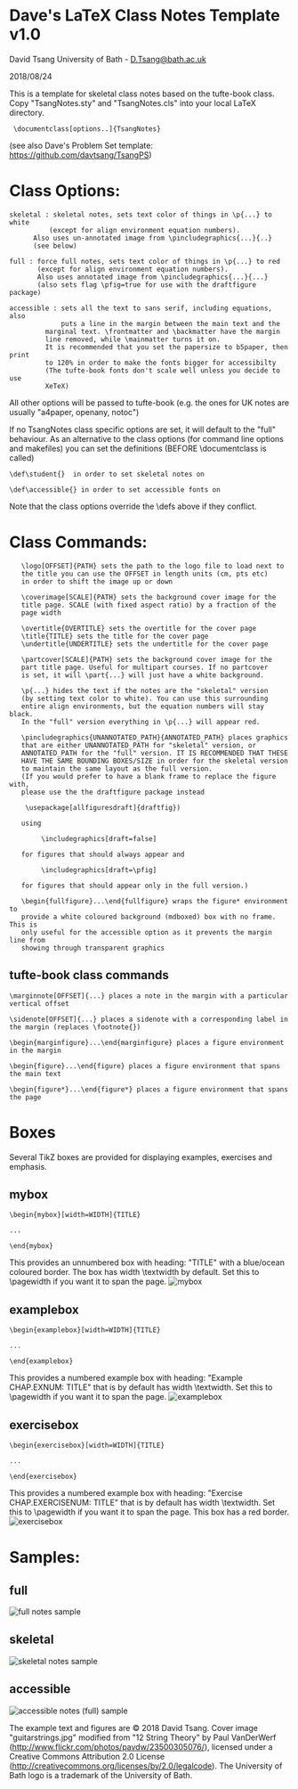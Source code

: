 # Dave's LaTeX Class Notes Template v1.0

David Tsang University of Bath - D.Tsang@bath.ac.uk

2018/08/24

This is a template for skeletal class notes based on the tufte-book class.
Copy "TsangNotes.sty" and "TsangNotes.cls" into your local LaTeX directory.

     \documentclass[options..]{TsangNotes}

(see also Dave's Problem Set template: https://github.com/davtsang/TsangPS)


# Class Options:

  	skeletal : skeletal notes, sets text color of things in \p{...} to white
	          (except for align environment equation numbers).
		  Also uses un-annotated image from \pincludegraphics{...}{..}
		  (see below)

	full : force full notes, sets text color of things in \p{...} to red
	       (except for align environment equation numbers).
	       Also uses annotated image from \pincludegraphics{...}{...}
	       (also sets flag \pfig=true for use with the draftfigure package)

	accessible : sets all the text to sans serif, including equations, also
	             puts a line in the margin between the main text and the
		     marginal text. \frontmatter and \backmatter have the margin
		     line removed, while \mainmatter turns it on. 
		     It is recommended that you set the papersize to b5paper, then print
		     to 120% in order to make the fonts bigger for accessibilty
		     (The tufte-book fonts don't scale well unless you decide to use
		     XeTeX)

All other options will be passed to tufte-book (e.g. the ones for UK notes are usually "a4paper, openany, notoc")

If no TsangNotes class specific options are set, it will default to the "full" behaviour. As an alternative to the class options (for command line options and makefiles) you can set the definitions (BEFORE \documentclass is called)

	\def\student{}  in order to set skeletal notes on

	\def\accessible{} in order to set accessible fonts on

Note that the class options override the \defs above  if they conflict.

# Class Commands:

       \logo[OFFSET]{PATH} sets the path to the logo file to load next to
       the title you can use the OFFSET in length units (cm, pts etc)
       in order to shift the image up or down

       \coverimage[SCALE]{PATH} sets the background cover image for the
       title page. SCALE (with fixed aspect ratio) by a fraction of the
       page width
       
       \overtitle{OVERTITLE} sets the overtitle for the cover page
       \title{TITLE} sets the title for the cover page
       \undertitle{UNDERTITLE} sets the undertitle for the cover page

       \partcover[SCALE]{PATH} sets the background cover image for the
       part title page. Useful for multipart courses. If no partcover
       is set, it will \part{...} will just have a white background.

       \p{...} hides the text if the notes are the "skeletal" version
       (by setting text color to white). You can use this surrounding
       entire align environments, but the equation numbers will stay black.
       In the "full" version everything in \p{...} will appear red. 

       \pincludegraphics{UNANNOTATED_PATH}{ANNOTATED_PATH} places graphics
       that are either UNANNOTATED_PATH for "skeletal" version, or
       ANNOTATED_PATH for the "full" version. IT IS RECOMMENDED THAT THESE
       HAVE THE SAME BOUNDING BOXES/SIZE in order for the skeletal version
       to maintain the same layout as the full version.
       (If you would prefer to have a blank frame to replace the figure with,
       please use the the draftfigure package instead
       
		\usepackage[allfiguresdraft]{draftfig})

       using
       
       		\includegraphics[draft=false]
	      
       for figures that should always appear and
       
       		\includegraphics[draft=\pfig]

       for figures that should appear only in the full version.)

       \begin{fullfigure}...\end{fullfigure} wraps the figure* environment to 
       provide a white coloured background (mdboxed) box with no frame. This is 
       only useful for the accessible option as it prevents the margin line from 
       showing through transparent graphics

## tufte-book class commands
	
	\marginnote[OFFSET]{...} places a note in the margin with a particular vertical offset
	
	\sidenote[OFFSET]{...} places a sidenote with a corresponding label in the margin (replaces \footnote{})
	
	\begin{marginfigure}...\end{marginfigure} places a figure environment in the margin
	
	\begin{figure}...\end{figure} places a figure environment that spans the main text
	
	\begin{figure*}...\end{figure*} places a figure environment that spans the page

# Boxes

Several TikZ boxes are provided for displaying examples, exercises and
emphasis.

## mybox

	\begin{mybox}[width=WIDTH]{TITLE}

	...
	
	\end{mybox}

This provides an unnumbered box with heading: "TITLE" with a blue/ocean coloured border. The box has width \textwidth by default. Set this to \pagewidth if you want it to span the page.
![mybox](mybox.png "mybox screenshot")

## examplebox

	\begin{examplebox}[width=WIDTH]{TITLE}

	...
	
	\end{examplebox}

This provides a numbered example box with heading: "Example CHAP.EXNUM: TITLE"
that is by default has width \textwidth. Set this to \pagewidth if you want it to span the page.
![examplebox](examplebox.png "examplebox screenshot")

## exercisebox

	\begin{exercisebox}[width=WIDTH]{TITLE}

	...
	
	\end{exercisebox}

This provides a numbered example box with heading: "Exercise CHAP.EXERCISENUM: TITLE"
that is by default has width \textwidth. Set this to \pagewidth if you want it to span the page. This box has a red border.
![exercisebox](exercisebox.png "exercisebox screenshot")

# Samples:

## full

![full notes sample](full_screenshot.png "full example screenshot")


## skeletal

![skeletal notes sample](skeletal_screenshot.png "skeletal example screenshot")

## accessible

![accessible notes (full) sample](accessible_screenshot.png "accessible (full) example screenshot")

The example text and figures are  © 2018 David Tsang. Cover image "guitarstrings.jpg" modified from "12 String Theory" by Paul VanDerWerf (http://www.flickr.com/photos/pavdw/23500305076/), licensed under a Creative Commons Attribution 2.0 License (http://creativecommons.org/licenses/by/2.0/legalcode). The University of Bath logo is a trademark of the University of Bath. 
